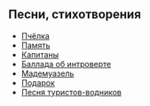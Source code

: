 ﻿---
layout: main
---

## Песни, стихотворения

* [Пчёлка](little-bee.md)
* [Память](memory.md)
* [Капитаны](capitans.md)
* [Баллада об интроверте](ballad-about-introvert.md)
* [Мадемуазель](mademoiselle.md)
* [Подарок](present.md)
* [Песня туристов-водников](song-of-water-tourists.md)